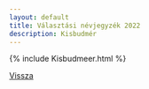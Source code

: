 ```yaml
---
layout: default
title: Választási névjegyzék 2022
description: Kisbudmér
---
```


{% include Kisbudmeer.html %}

[Vissza](./)
